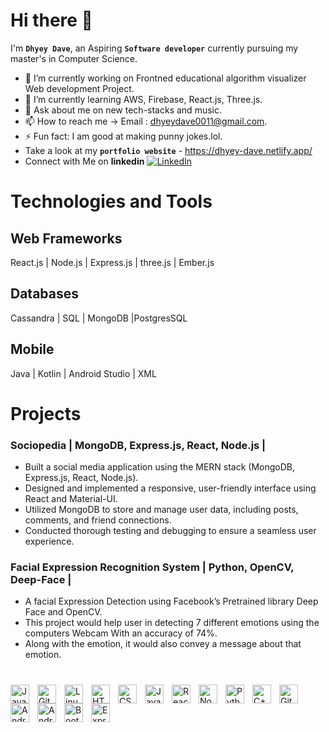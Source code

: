 # Hi there 👋

I'm **`Dhyey Dave`**, an Aspiring **`Software developer`** currently pursuing my master's in Computer Science. 

- 🔭 I’m currently working on Frontned educational algorithm visualizer Web development Project.
- 🌱 I’m currently learning AWS, Firebase, React.js, Three.js.
- 💬 Ask about me on new tech-stacks and music.
- 📫 How to reach me -> Email : dhyeydave0011@gmail.com.
- ⚡ Fun fact: I am good at making punny jokes.lol.
- Take a look at my **`portfolio website`** - https://dhyey-dave.netlify.app/ 
- Connect with Me on **linkedin** 
[![LinkedIn](https://img.shields.io/badge/LinkedIn-Profile-blue?logo=linkedin&style=flat-square)](https://www.linkedin.com/in/dhyey-dave-4509a9214)


# Technologies and Tools
## Web Frameworks
React.js | Node.js | Express.js | three.js | Ember.js

## Databases
Cassandra | SQL | MongoDB |PostgresSQL 

## Mobile
Java | Kotlin | Android Studio | XML 

# Projects
### Sociopedia | MongoDB, Express.js, React, Node.js |
- Built a social media application using the MERN stack (MongoDB, Express.js, React, Node.js).
- Designed and implemented a responsive, user-friendly interface using React and Material-UI.
- Utilized MongoDB to store and manage user data, including posts, comments, and friend connections. 
- Conducted thorough testing and debugging to ensure a seamless user experience.

### Facial Expression Recognition System | Python, OpenCV, Deep-Face |	
- A facial Expression Detection using Facebook’s Pretrained library Deep Face and OpenCV. 
- This project would help user in detecting 7 different emotions using the computers Webcam With an accuracy of 74%.
- Along with the emotion, it would also convey a message about that emotion.


#

<img align="left" alt="Java" width="30px" style="padding-right:10px;" src="https://cdn.jsdelivr.net/gh/devicons/devicon/icons/java/java-original.svg"/>
<img align="left" alt="Git" width="30px" style="padding-right:10px;" src="https://cdn.jsdelivr.net/gh/devicons/devicon/icons/git/git-original.svg" />
<img align="left" alt="Linux" width="30px" style="padding-right:10px;" src="https://cdn.jsdelivr.net/gh/devicons/devicon/icons/linux/linux-original.svg" />
<img align="left" alt="HTML" width="30px" style="padding-right:10px;" src="https://cdn.jsdelivr.net/gh/devicons/devicon/icons/html5/html5-plain.svg" />
<img align="left" alt="CSS" width="30px" style="padding-right:10px;" src="https://cdn.jsdelivr.net/gh/devicons/devicon/icons/css3/css3-plain.svg" />
<img align="left" alt="JavaScript" width="30px" style="padding-right:10px;" src="https://cdn.jsdelivr.net/gh/devicons/devicon/icons/javascript/javascript-plain.svg" />
<img align="left" alt="React" width="30px" style="padding-right:10px;" src="https://cdn.jsdelivr.net/gh/devicons/devicon/icons/react/react-original.svg" />
<img align="left" alt="NodeJS" width="30px" style="padding-right:10px;" src="https://cdn.jsdelivr.net/gh/devicons/devicon/icons/nodejs/nodejs-original.svg" />
<img align="left" alt="Python" width="30px" style="padding-right:10px;" src="https://cdn.jsdelivr.net/gh/devicons/devicon/icons/python/python-plain.svg" />
<img align="left" alt="C++" width="30px" style="padding-right:10px;" src="https://cdn.jsdelivr.net/gh/devicons/devicon/icons/cplusplus/cplusplus-line.svg" />
<img align="left" alt="GitHub" width="30px" style="padding-right:10px;" src="https://cdn.jsdelivr.net/gh/devicons/devicon/icons/github/github-original.svg"/>
<img align="left" alt="Android" width="30px" style="padding-right:10px;" src="https://cdn.jsdelivr.net/gh/devicons/devicon/icons/android/android-original.svg" />
<img align="left" alt="AndroidStudio" width="30px" style="padding-right:10px;" src="https://cdn.jsdelivr.net/gh/devicons/devicon/icons/androidstudio/androidstudio-original.svg" />
<img align="left" alt="Bootstrap" width="30px" style="padding-right:10px;" src="https://cdn.jsdelivr.net/gh/devicons/devicon/icons/bootstrap/bootstrap-original.svg" />
<img align="left" alt="Express" width="30px" style="padding-right:10px;" src="https://cdn.jsdelivr.net/gh/devicons/devicon/icons/express/express-original.svg" />

<br />

#
